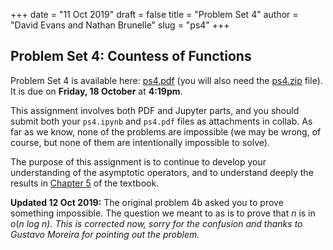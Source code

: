 +++
date = "11 Oct 2019"
draft = false
title = "Problem Set 4"
author = "David Evans and Nathan Brunelle"
slug = "ps4"
+++

## Problem Set 4: Countess of Functions

Problem Set 4 is available here: [ps4.pdf](/ps/ps4.pdf) (you will also
need the [ps4.zip](/ps/ps4.zip) file). It is due on **Friday, 18
October** at **4:19pm**.

This assignment involves both PDF and Jupyter parts, and you should
submit both your `ps4.ipynb` and `ps4.pdf` files as attachments in
collab. As far as we know, none of the problems are impossible (we may
be wrong, of course, but none of them are intentionally impossible to
solve).
 
The purpose of this assignment is to continue to develop your
understanding of the asymptotic operators, and to understand deeply
the results in [Chapter 5](/docs/tcs-chapter5.pdf) of the textbook.

**Updated 12 Oct 2019:** The original problem 4b asked you to prove
  something impossible. The question we meant to as is to prove that
  <em>n</em> is in <em>o</em>(<em>n</e> log <em>n</em>). This is
  corrected now, sorry for the confusion and thanks to Gustavo Moreira
  for pointing out the problem.
